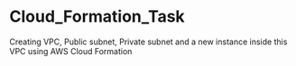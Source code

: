 # Cloud_Formation_Task
Creating  VPC, Public subnet, Private subnet and a new instance inside this VPC using AWS Cloud Formation
